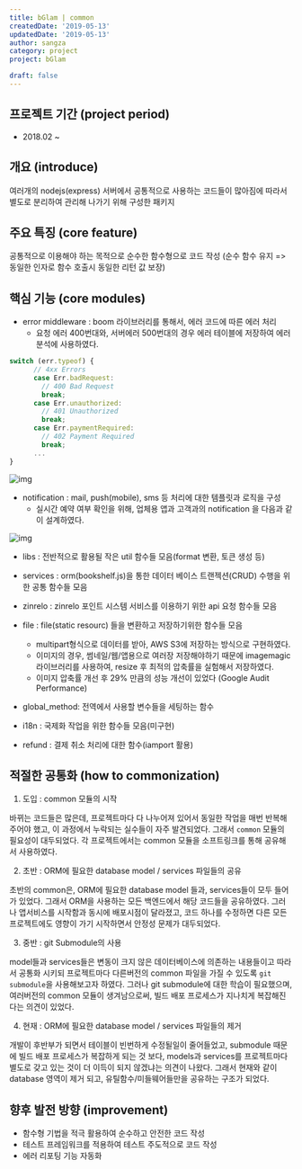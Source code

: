 ```yaml
---
title: bGlam | common
createdDate: '2019-05-13'
updatedDate: '2019-05-13'
author: sangza
category: project
project: bGlam

draft: false
---
```


## 프로젝트 기간 (project period)

- 2018.02 ~

## 개요 (introduce)

여러개의 nodejs(express) 서버에서 공통적으로 사용하는 코드들이 많아짐에 따라서
별도로 분리하여 관리해 나가기 위해 구성한 패키지

## 주요 특징 (core feature)

공통적으로 이용해야 하는 목적으로 순수한 함수형으로 코드 작성
(순수 함수 유지 => 동일한 인자로 함수 호출시 동일한 리턴 값 보장)

## 핵심 기능 (core modules)

- error middleware : boom 라이브러리를 통해서, 에러 코드에 따른 에러 처리
  - 요청 에러 400번대와, 서버에러 500번대의 경우 에러 테이블에 저장하여 에러 분석에 사용하였다.

```javascript
switch (err.typeof) {
      // 4xx Errors
      case Err.badRequest:
        // 400 Bad Request
        break;
      case Err.unauthorized:
        // 401 Unauthorized
        break;
      case Err.paymentRequired:
        // 402 Payment Required
        break;
      ...
}
```

![img](https://i.postimg.cc/G2XkM1W0/image.png)

- notification : mail, push(mobile), sms 등 처리에 대한 템플릿과 로직을 구성
  - 실시간 예약 여부 확인을 위해, 업체용 앱과 고객과의 notification 을 다음과 같이 설계하였다.

![img](https://i.postimg.cc/L6xdFyPm/image.png)

- libs : 전반적으로 활용될 작은 util 함수들 모음(format 변환, 토큰 생성 등)
- services : orm(bookshelf.js)을 통한 데이터 베이스 트랜젝션(CRUD) 수행을 위한 공통 함수들 모음
- zinrelo : zinrelo 포인트 시스템 서비스를 이용하기 위한 api 요청 함수들 모음
- file : file(static resourc) 들을 변환하고 저장하기위한 함수들 모음

  - multipart형식으로 데이터를 받아, AWS S3에 저장하는 방식으로 구현하였다.
  - 이미지의 경우, 썸네일/웹/앱용으로 여러장 저장해야하기 때문에 imagemagic 라이브러리를 사용하여,
    resize 후 최적의 압축률을 실험해서 저장하였다.
  - 이미지 압축률 개선 후 29% 만큼의 성능 개선이 있었다 (Google Audit Performance)

- global_method: 전역에서 사용할 변수들을 세팅하는 함수
- i18n : 국제화 작업을 위한 함수들 모음(미구현)
- refund : 결제 취소 처리에 대한 함수(iamport 활용)

## 적절한 공통화 (how to commonization)

1. 도입 : common 모듈의 시작

바뀌는 코드들은 많은데, 프로젝트마다 다 나누어져 있어서 동일한 작업을 매번 반복해주어야 했고,
이 과정에서 누락되는 실수들이 자주 발견되었다. 그래서 `common` 모듈의 필요성이 대두되었다.
각 프로젝트에서는 common 모듈을 소프트링크를 통해 공유해서 사용하였다.

2. 초반 : ORM에 필요한 database model / services 파일들의 공유

초반의 common은, ORM에 필요한 database model 들과, services들이 모두 들어가 있었다.
그래서 ORM을 사용하는 모든 백엔드에서 해당 코드들을 공유하였다.
그러나 앱서비스를 시작함과 동시에 배포시점이 달라졌고, 코드 하나를 수정하면
다른 모든 프로젝트에도 영향이 가기 시작하면서 안정성 문제가 대두되었다.

3. 중반 : git Submodule의 사용

model들과 services들은 변동이 크지 않은 데이터베이스에 의존하는 내용들이고
따라서 공통화 시키되 프로젝트마다 다른버전의 common 파일을 가질 수 있도록
`git submodule`을 사용해보고자 하였다. 그러나 git submodule에 대한 학습이 필요했으며,
여러버전의 common 모듈이 생겨남으로써, 빌드 배포 프로세스가 지나치게 복잡해진다는 의견이 있었다.

4. 현재 : ORM에 필요한 database model / services 파일들의 제거

개발이 후반부가 되면서 테이블이 빈번하게 수정될일이 줄어들었고,
submodule 때문에 빌드 배포 프로세스가 복잡하게 되는 것 보다,
models과 services를 프로젝트마다 별도로 갖고 있는 것이 더 이득이 되지 않겠냐는 의견이 나왔다.
그래서 현재와 같이 database 영역이 제거 되고, 유틸함수/미들웨어들만을 공유하는 구조가 되었다.

## 향후 발전 방향 (improvement)

- 함수형 기법을 적극 활용하여 순수하고 안전한 코드 작성
- 테스트 프레임워크를 적용하여 테스트 주도적으로 코드 작성
- 에러 리포팅 기능 자동화
